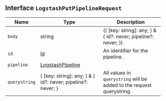 ## Interface `LogstashPutPipelineRequest`

| Name | Type | Description |
| - | - | - |
| `body` | string | ({ [key: string]: any; } & { id?: never; pipeline?: never; }) | All values in `body` will be added to the request body. |
| `id` | [Id](./Id.md) | An identifier for the pipeline. |
| `pipeline` | [LogstashPipeline](./LogstashPipeline.md) | &nbsp; |
| `querystring` | { [key: string]: any; } & { id?: never; pipeline?: never; } | All values in `querystring` will be added to the request querystring. |
